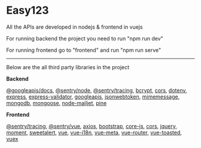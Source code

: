 # Easy123

All the APIs are developed in nodejs & frontend in vuejs

For running backend the project you need to run "npm run dev"


For running frontend go to "frontend" and run "npm run serve"

****
Below are the all third party libraries in the project


**Backend**

[@googleapis/docs](https://www.npmjs.com/package/@googleapis/docs), [@sentry/node](https://www.npmjs.com/package/@sentry/node), [@sentry/tracing](https://www.npmjs.com/package/@sentry/tracing), [bcrypt](https://www.npmjs.com/package/bcrypt), [cors](https://www.npmjs.com/package/cors), [dotenv](https://www.npmjs.com/package/dotenv), [express](https://www.npmjs.com/package/express), [express-validator](https://www.npmjs.com/package/express-validator), [googleapis](https://www.npmjs.com/package/googleapis), [jsonwebtoken](https://www.npmjs.com/package/jsonwebtoken), [mimemessage](https://www.npmjs.com/package/mimemessage), [mongodb](https://www.npmjs.com/package/mongodb), [mongoose](https://www.npmjs.com/package/mongoose), [node-mailjet](https://www.npmjs.com/package/node-mailjet), [pine](https://www.npmjs.com/package/pine)


**Frontend**

[@sentry/tracing](https://www.npmjs.com/package/@sentry/tracing), [@sentry/vue](https://www.npmjs.com/package/@sentry/vue), [axios](https://www.npmjs.com/package/axios), [bootstrap](https://www.npmjs.com/package/bootstrap), [core-js](https://www.npmjs.com/package/core-js), [cors](https://www.npmjs.com/package/cors), [jquery](https://www.npmjs.com/package/jquery), [moment](https://www.npmjs.com/package/moment), [sweetalert](https://www.npmjs.com/package/sweetalert), [vue](https://www.npmjs.com/package/vue), [vue-i18n](https://www.npmjs.com/package/vue-i18n), [vue-meta](https://www.npmjs.com/package/vue-meta), [vue-router](https://www.npmjs.com/package/vue-router), [vue-toasted](https://www.npmjs.com/package/vue-toasted), [vuex](https://www.npmjs.com/package/vuex)